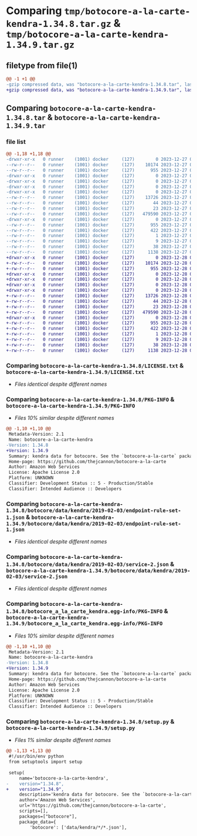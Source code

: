 # Comparing `tmp/botocore-a-la-carte-kendra-1.34.8.tar.gz` & `tmp/botocore-a-la-carte-kendra-1.34.9.tar.gz`

## filetype from file(1)

```diff
@@ -1 +1 @@
-gzip compressed data, was "botocore-a-la-carte-kendra-1.34.8.tar", last modified: Wed Dec 27 01:06:46 2023, max compression
+gzip compressed data, was "botocore-a-la-carte-kendra-1.34.9.tar", last modified: Thu Dec 28 01:06:47 2023, max compression
```

## Comparing `botocore-a-la-carte-kendra-1.34.8.tar` & `botocore-a-la-carte-kendra-1.34.9.tar`

### file list

```diff
@@ -1,18 +1,18 @@
-drwxr-xr-x   0 runner    (1001) docker     (127)        0 2023-12-27 01:06:46.211319 botocore-a-la-carte-kendra-1.34.8/
--rw-r--r--   0 runner    (1001) docker     (127)    10174 2023-12-27 01:06:45.000000 botocore-a-la-carte-kendra-1.34.8/LICENSE.txt
--rw-r--r--   0 runner    (1001) docker     (127)      955 2023-12-27 01:06:46.211319 botocore-a-la-carte-kendra-1.34.8/PKG-INFO
-drwxr-xr-x   0 runner    (1001) docker     (127)        0 2023-12-27 01:06:46.207319 botocore-a-la-carte-kendra-1.34.8/botocore/
-drwxr-xr-x   0 runner    (1001) docker     (127)        0 2023-12-27 01:06:46.207319 botocore-a-la-carte-kendra-1.34.8/botocore/data/
-drwxr-xr-x   0 runner    (1001) docker     (127)        0 2023-12-27 01:06:46.207319 botocore-a-la-carte-kendra-1.34.8/botocore/data/kendra/
-drwxr-xr-x   0 runner    (1001) docker     (127)        0 2023-12-27 01:06:46.207319 botocore-a-la-carte-kendra-1.34.8/botocore/data/kendra/2019-02-03/
--rw-r--r--   0 runner    (1001) docker     (127)    13726 2023-12-27 01:06:29.000000 botocore-a-la-carte-kendra-1.34.8/botocore/data/kendra/2019-02-03/endpoint-rule-set-1.json
--rw-r--r--   0 runner    (1001) docker     (127)       44 2023-12-27 01:06:29.000000 botocore-a-la-carte-kendra-1.34.8/botocore/data/kendra/2019-02-03/examples-1.json
--rw-r--r--   0 runner    (1001) docker     (127)       23 2023-12-27 01:06:29.000000 botocore-a-la-carte-kendra-1.34.8/botocore/data/kendra/2019-02-03/paginators-1.json
--rw-r--r--   0 runner    (1001) docker     (127)   479590 2023-12-27 01:06:29.000000 botocore-a-la-carte-kendra-1.34.8/botocore/data/kendra/2019-02-03/service-2.json
-drwxr-xr-x   0 runner    (1001) docker     (127)        0 2023-12-27 01:06:46.211319 botocore-a-la-carte-kendra-1.34.8/botocore_a_la_carte_kendra.egg-info/
--rw-r--r--   0 runner    (1001) docker     (127)      955 2023-12-27 01:06:46.000000 botocore-a-la-carte-kendra-1.34.8/botocore_a_la_carte_kendra.egg-info/PKG-INFO
--rw-r--r--   0 runner    (1001) docker     (127)      422 2023-12-27 01:06:46.000000 botocore-a-la-carte-kendra-1.34.8/botocore_a_la_carte_kendra.egg-info/SOURCES.txt
--rw-r--r--   0 runner    (1001) docker     (127)        1 2023-12-27 01:06:46.000000 botocore-a-la-carte-kendra-1.34.8/botocore_a_la_carte_kendra.egg-info/dependency_links.txt
--rw-r--r--   0 runner    (1001) docker     (127)        9 2023-12-27 01:06:46.000000 botocore-a-la-carte-kendra-1.34.8/botocore_a_la_carte_kendra.egg-info/top_level.txt
--rw-r--r--   0 runner    (1001) docker     (127)       38 2023-12-27 01:06:46.211319 botocore-a-la-carte-kendra-1.34.8/setup.cfg
--rw-r--r--   0 runner    (1001) docker     (127)     1138 2023-12-27 01:06:45.000000 botocore-a-la-carte-kendra-1.34.8/setup.py
+drwxr-xr-x   0 runner    (1001) docker     (127)        0 2023-12-28 01:06:47.798326 botocore-a-la-carte-kendra-1.34.9/
+-rw-r--r--   0 runner    (1001) docker     (127)    10174 2023-12-28 01:06:47.000000 botocore-a-la-carte-kendra-1.34.9/LICENSE.txt
+-rw-r--r--   0 runner    (1001) docker     (127)      955 2023-12-28 01:06:47.798326 botocore-a-la-carte-kendra-1.34.9/PKG-INFO
+drwxr-xr-x   0 runner    (1001) docker     (127)        0 2023-12-28 01:06:47.798326 botocore-a-la-carte-kendra-1.34.9/botocore/
+drwxr-xr-x   0 runner    (1001) docker     (127)        0 2023-12-28 01:06:47.798326 botocore-a-la-carte-kendra-1.34.9/botocore/data/
+drwxr-xr-x   0 runner    (1001) docker     (127)        0 2023-12-28 01:06:47.798326 botocore-a-la-carte-kendra-1.34.9/botocore/data/kendra/
+drwxr-xr-x   0 runner    (1001) docker     (127)        0 2023-12-28 01:06:47.798326 botocore-a-la-carte-kendra-1.34.9/botocore/data/kendra/2019-02-03/
+-rw-r--r--   0 runner    (1001) docker     (127)    13726 2023-12-28 01:06:26.000000 botocore-a-la-carte-kendra-1.34.9/botocore/data/kendra/2019-02-03/endpoint-rule-set-1.json
+-rw-r--r--   0 runner    (1001) docker     (127)       44 2023-12-28 01:06:26.000000 botocore-a-la-carte-kendra-1.34.9/botocore/data/kendra/2019-02-03/examples-1.json
+-rw-r--r--   0 runner    (1001) docker     (127)       23 2023-12-28 01:06:26.000000 botocore-a-la-carte-kendra-1.34.9/botocore/data/kendra/2019-02-03/paginators-1.json
+-rw-r--r--   0 runner    (1001) docker     (127)   479590 2023-12-28 01:06:26.000000 botocore-a-la-carte-kendra-1.34.9/botocore/data/kendra/2019-02-03/service-2.json
+drwxr-xr-x   0 runner    (1001) docker     (127)        0 2023-12-28 01:06:47.798326 botocore-a-la-carte-kendra-1.34.9/botocore_a_la_carte_kendra.egg-info/
+-rw-r--r--   0 runner    (1001) docker     (127)      955 2023-12-28 01:06:47.000000 botocore-a-la-carte-kendra-1.34.9/botocore_a_la_carte_kendra.egg-info/PKG-INFO
+-rw-r--r--   0 runner    (1001) docker     (127)      422 2023-12-28 01:06:47.000000 botocore-a-la-carte-kendra-1.34.9/botocore_a_la_carte_kendra.egg-info/SOURCES.txt
+-rw-r--r--   0 runner    (1001) docker     (127)        1 2023-12-28 01:06:47.000000 botocore-a-la-carte-kendra-1.34.9/botocore_a_la_carte_kendra.egg-info/dependency_links.txt
+-rw-r--r--   0 runner    (1001) docker     (127)        9 2023-12-28 01:06:47.000000 botocore-a-la-carte-kendra-1.34.9/botocore_a_la_carte_kendra.egg-info/top_level.txt
+-rw-r--r--   0 runner    (1001) docker     (127)       38 2023-12-28 01:06:47.798326 botocore-a-la-carte-kendra-1.34.9/setup.cfg
+-rw-r--r--   0 runner    (1001) docker     (127)     1138 2023-12-28 01:06:47.000000 botocore-a-la-carte-kendra-1.34.9/setup.py
```

### Comparing `botocore-a-la-carte-kendra-1.34.8/LICENSE.txt` & `botocore-a-la-carte-kendra-1.34.9/LICENSE.txt`

 * *Files identical despite different names*

### Comparing `botocore-a-la-carte-kendra-1.34.8/PKG-INFO` & `botocore-a-la-carte-kendra-1.34.9/PKG-INFO`

 * *Files 10% similar despite different names*

```diff
@@ -1,10 +1,10 @@
 Metadata-Version: 2.1
 Name: botocore-a-la-carte-kendra
-Version: 1.34.8
+Version: 1.34.9
 Summary: kendra data for botocore. See the `botocore-a-la-carte` package for more info.
 Home-page: https://github.com/thejcannon/botocore-a-la-carte
 Author: Amazon Web Services
 License: Apache License 2.0
 Platform: UNKNOWN
 Classifier: Development Status :: 5 - Production/Stable
 Classifier: Intended Audience :: Developers
```

### Comparing `botocore-a-la-carte-kendra-1.34.8/botocore/data/kendra/2019-02-03/endpoint-rule-set-1.json` & `botocore-a-la-carte-kendra-1.34.9/botocore/data/kendra/2019-02-03/endpoint-rule-set-1.json`

 * *Files identical despite different names*

### Comparing `botocore-a-la-carte-kendra-1.34.8/botocore/data/kendra/2019-02-03/service-2.json` & `botocore-a-la-carte-kendra-1.34.9/botocore/data/kendra/2019-02-03/service-2.json`

 * *Files identical despite different names*

### Comparing `botocore-a-la-carte-kendra-1.34.8/botocore_a_la_carte_kendra.egg-info/PKG-INFO` & `botocore-a-la-carte-kendra-1.34.9/botocore_a_la_carte_kendra.egg-info/PKG-INFO`

 * *Files 10% similar despite different names*

```diff
@@ -1,10 +1,10 @@
 Metadata-Version: 2.1
 Name: botocore-a-la-carte-kendra
-Version: 1.34.8
+Version: 1.34.9
 Summary: kendra data for botocore. See the `botocore-a-la-carte` package for more info.
 Home-page: https://github.com/thejcannon/botocore-a-la-carte
 Author: Amazon Web Services
 License: Apache License 2.0
 Platform: UNKNOWN
 Classifier: Development Status :: 5 - Production/Stable
 Classifier: Intended Audience :: Developers
```

### Comparing `botocore-a-la-carte-kendra-1.34.8/setup.py` & `botocore-a-la-carte-kendra-1.34.9/setup.py`

 * *Files 1% similar despite different names*

```diff
@@ -1,13 +1,13 @@
 #!/usr/bin/env python
 from setuptools import setup
 
 setup(
     name='botocore-a-la-carte-kendra',
-    version="1.34.8",
+    version="1.34.9",
     description='kendra data for botocore. See the `botocore-a-la-carte` package for more info.',
     author='Amazon Web Services',
     url='https://github.com/thejcannon/botocore-a-la-carte',
     scripts=[],
     packages=["botocore"],
     package_data={
         'botocore': ['data/kendra/*/*.json'],
```

